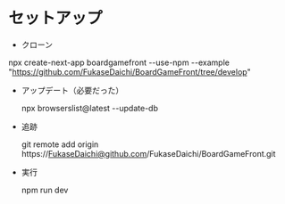 # セットアップ

- クローン

npx create-next-app boardgamefront --use-npm --example "https://github.com/FukaseDaichi/BoardGameFront/tree/develop"

- アップデート（必要だった）

  npx browserslist@latest --update-db

- 追跡

  git remote add origin https://FukaseDaichi@github.com/FukaseDaichi/BoardGameFront.git

- 実行

  npm run dev
